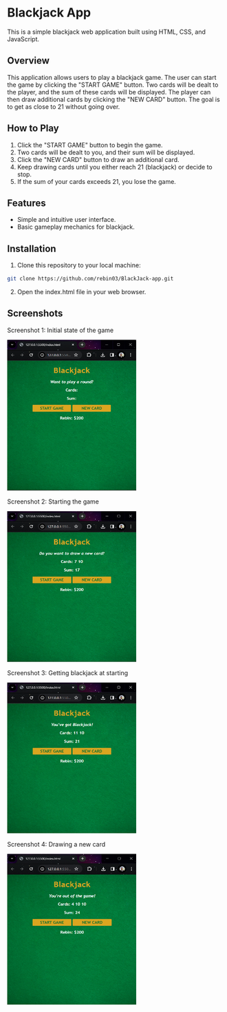 # Blackjack App

This is a simple blackjack web application built using HTML, CSS, and JavaScript.

## Overview

This application allows users to play a blackjack game. The user can start the game by clicking the "START GAME" button. Two cards will be dealt to the player, and the sum of these cards will be displayed. The player can then draw additional cards by clicking the "NEW CARD" button. The goal is to get as close to 21 without going over.

## How to Play

1. Click the "START GAME" button to begin the game.
2. Two cards will be dealt to you, and their sum will be displayed.
3. Click the "NEW CARD" button to draw an additional card.
4. Keep drawing cards until you either reach 21 (blackjack) or decide to stop.
5. If the sum of your cards exceeds 21, you lose the game.

## Features

- Simple and intuitive user interface.
- Basic gameplay mechanics for blackjack.

## Installation

1. Clone this repository to your local machine:

```bash
git clone https://github.com/rebin03/BlackJack-app.git
```
2. Open the index.html file in your web browser.

## Screenshots

Screenshot 1: Initial state of the game

<img src="images/screenshot1.png" alt="screenshot 1" width="300" height="350">

Screenshot 2: Starting the game

<img src="images/screenshot2.png" alt="screenshot 2" width="300" height="350">

Screenshot 3: Getting blackjack at starting

<img src="images/screenshot3.png" alt="screenshot 3" width="300" height="350">

Screenshot 4: Drawing a new card

<img src="images/screenshot4.png" alt="screenshot 4" width="300" height="350">
